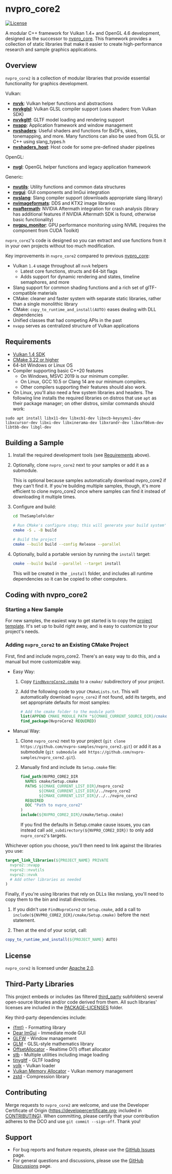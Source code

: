 # nvpro_core2

[![License](https://img.shields.io/badge/License-Apache%202.0-blue.svg)](LICENSE)

A modular C++ framework for Vulkan 1.4+ and OpenGL 4.6 development, designed as the successor to [nvpro_core](https://github.com/nvpro-samples/nvpro_core). This framework provides a collection of static libraries that make it easier to create high-performance research and sample graphics applications.

## Overview

`nvpro_core2` is a collection of modular libraries that provide essential functionality for graphics development.

Vulkan:
- [**nvvk**](nvvk): Vulkan helper functions and abstractions
- [**nvvkglsl**](nvvkglsl): Vulkan GLSL compiler support (uses shaderc from Vulkan SDK)
- [**nvvkgltf**](nvvkgltf): GLTF model loading and rendering support
- [**nvapp**](nvapp): Application framework and window management
- [**nvshaders**](nvshaders): Useful shaders and functions for BxDFs, skies, tonemapping, and more. Many functions can also be used from GLSL or C++ using slang_types.h
- [**nvshaders_host**](nvshaders_host): Host code for some pre-defined shader pipelines

OpenGL:
- [**nvgl**](nvgl): OpenGL helper functions and legacy application framework

Generic:
- [**nvutils**](nvutils): Utility functions and common data structures
- [**nvgui**](nvgui): GUI components and ImGui integration
- [**nvslang**](nvslang): Slang compiler support (downloads appropriate slang library)
- [**nvimageformats**](nvimageformats): DDS and KTX2 image libraries
- [**nvaftermath**](nvaftermath): NVIDIA Aftermath integration for crash analysis (library has additional features if NVIDIA Aftermath SDK is found, otherwise basic functionality)
- [**nvgpu_monitor**](nvgpu_monitor): GPU performance monitoring using NVML (requires the component from CUDA Toolkit)

`nvpro_core2`'s code is designed so you can extract and use functions from it in your own projects without too much modification.

Key improvements in `nvpro_core2` compared to previous [nvpro_core](https://github.com/nvpro-samples/nvpro_core):
* Vulkan `1.4` usage throughout all `nvvk` helpers
  * Latest core functions, structs and 64-bit flags
  * Adds support for dynamic rendering and states, timeline semaphores, and more
* Slang support for common shading functions and a rich set of glTF-compatible materials
* CMake: cleaner and faster system with separate static libraries, rather than a single monolithic library
* CMake: `copy_to_runtime_and_install(AUTO)` eases dealing with DLL dependencies
* Unified classes that had competing APIs in the past
* `nvapp` serves as centralized structure of Vulkan applications

## Requirements

- [Vulkan 1.4 SDK](https://vulkan.lunarg.com/sdk/home)
- [CMake 3.22 or higher](https://cmake.org/download/)
- 64-bit Windows or Linux OS
- Compiler supporting basic C++20 features 
  - On Windows, MSVC 2019 is our minimum compiler.
  - On Linux, GCC 10.5 or Clang 14 are our minimum compilers.
  - Other compilers supporting their features should also work.
- On Linux, you'll also need a few system libraries and headers. The following line installs the required libraries on distros that use `apt` as their package manager; on other distros, similar commands should work:

```
sudo apt install libx11-dev libxcb1-dev libxcb-keysyms1-dev libxcursor-dev libxi-dev libxinerama-dev libxrandr-dev libxxf86vm-dev libtbb-dev libgl-dev
```

## Building a Sample

1. Install the required development tools (see [Requirements](#Requirements) above).

2. Optionally, clone `nvpro_core2` next to your samples or add it as a submodule.

    This is optional because samples automatically download nvpro_core2 if they can't find it. If you're building multiple samples, though, it's more efficient to clone nvpro_core2 once where samples can find it instead of downloading it multiple times.

3. Configure and build:

    ```bash
    cd TheSampleFolder

    # Run CMake's configure step; this will generate your build system's files
    cmake -S . -B build

    # Build the project
    cmake --build build --config Release --parallel
    ```

4. Optionally, build a portable version by running the `install` target:
   
    ```bash
    cmake --build build --parallel --target install
    ```
    This will be created in the `_install` folder, and includes all runtime dependencies so it can be copied to other computers.

## Coding with nvpro_core2

### Starting a New Sample

For new samples, the easiest way to get started is to copy the [project template](./project_template). It's set up to build right away, and is easy to customize
to your project's needs.

### Adding `nvpro_core2` to an Existing CMake Project

First, find and include nvpro_core2. There's an easy way to do this, and a
manual but more customizable way.

* Easy Way:
  
    1. Copy [`FindNvproCore2.cmake`](./project_template/FindNvproCore2.cmake) to a `cmake/` subdirectory of your project.

    2. Add the following code to your `CMakeLists.txt`. This will automatically download `nvpro_core2` if not found, add its targets, and set appropriate defaults for most samples:

        ```cmake
        # Add the cmake folder to the module path
        list(APPEND CMAKE_MODULE_PATH "${CMAKE_CURRENT_SOURCE_DIR}/cmake")
        find_package(NvproCore2 REQUIRED)
        ```

* Manual Way:

    1. Clone `nvpro_core2` next to your project (`git clone https://github.com/nvpro-samples/nvpro_core2.git`) or add it as a submodule (`git submodule add https://github.com/nvpro-samples/nvpro_core2.git`).

    2. Manually find and include its `Setup.cmake` file:

        ```cmake
        find_path(NVPRO_CORE2_DIR
          NAMES cmake/Setup.cmake
          PATHS ${CMAKE_CURRENT_LIST_DIR}/nvpro_core2
                ${CMAKE_CURRENT_LIST_DIR}/../nvpro_core2
                ${CMAKE_CURRENT_LIST_DIR}/../../nvpro_core2
          REQUIRED
          DOC "Path to nvpro_core2"
        )
        include(${NVPRO_CORE2_DIR}/cmake/Setup.cmake)
        ```

        If you find the defaults in Setup.cmake cause issues, you can instead call `add_subdirectory(${NVPRO_CORE2_DIR})` to only add `nvpro_core2`'s targets.

Whichever option you choose, you'll then need to link against the libraries you
use:

```cmake
target_link_libraries(${PROJECT_NAME} PRIVATE
  nvpro2::nvapp
  nvpro2::nvutils
  nvpro2::nvvk
  # Add other libraries as needed
)
```

Finally, if you're using libraries that rely on DLLs like nvslang, you'll need
to copy them to the bin and install directories.

1. If you didn't use `FindNvproCore2` or `Setup.cmake`, add a call to `include(${NVPRO_CORE2_DIR}/cmake/Setup.cmake)` before the next statement. 

2. Then at the end of your script, call:

```cmake
copy_to_runtime_and_install(${PROJECT_NAME} AUTO)
```

## License

`nvpro_core2` is licensed under [Apache 2.0](LICENSE).

## Third-Party Libraries

This project embeds or includes (as filtered [third_party](third_party) subfolders) several open-source libraries and/or code derived from them. All such libraries' licenses are included in the [PACKAGE-LICENSES](PACKAGE-LICENSES) folder.

Key third-party dependencies include:
- [{fmt}](https://github.com/fmtlib/fmt) - Formatting library
- [Dear ImGui](https://github.com/ocornut/imgui) - Immediate mode GUI
- [GLFW](https://github.com/glfw/glfw) - Window management
- [GLM](https://github.com/g-truc/glm) - GLSL-style mathematics library
- [OffsetAllocator](https://github.com/sebbbi/OffsetAllocator) - Realtime O(1) offset allocator
- [stb](https://github.com/NBickford-NV/stb) - Multiple utilities including image loading
- [tinygltf](https://github.com/syoyo/tinygltf) - GLTF loading
- [volk](https://github.com/zeux/volk) - Vulkan loader
- [Vulkan Memory Allocator](https://github.com/GPUOpen-LibrariesAndSDKs/VulkanMemoryAllocator) - Vulkan memory management
- [zstd](https://github.com/facebook/zstd) - Compression library

## Contributing

Merge requests to `nvpro_core2` are welcome, and use the Developer Certificate of Origin (https://developercertificate.org; included in [CONTRIBUTING](CONTRIBUTING)). When committing, please certify that your contribution adheres to the DCO and use `git commit --sign-off`. Thank you!

## Support

- For bug reports and feature requests, please use the [GitHub Issues](https://github.com/nvpro-samples/nvpro_core2/issues) page.
- For general questions and discussions, please use the [GitHub Discussions](https://github.com/nvpro-samples/nvpro_core2/discussions) page.